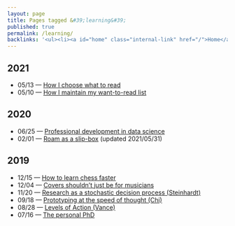 ```yaml
---
layout: page
title: Pages tagged &#39;learning&#39;
published: true
permalink: /learning/
backlinks: '<ul><li><a id="home" class="internal-link" href="/">Home</a></li></ul>'
---
```



## 2021
- 05/13 — <a id="how-i-choose-what-to-read" class="internal-link" href="/how-i-choose-what-to-read/">How I choose what to read</a>
- 05/10 — <a id="how-i-maintain-my-want-to-read-list" class="internal-link" href="/how-i-maintain-my-want-to-read-list/">How I maintain my want-to-read list</a>

## 2020
- 06/25 — <a id="professional-development-in-data-science" class="internal-link" href="/professional-development-in-data-science/">Professional development in data science</a>
- 02/01 — <a id="roam-as-a-slip-box" class="internal-link" href="/roam-as-a-slip-box/">Roam as a slip-box</a> (updated 2021/05/31)

## 2019
- 12/15 — <a id="how-to-learn-chess-faster" class="internal-link" href="/how-to-learn-chess-faster/">How to learn chess faster</a>
- 12/04 — <a id="covers-shouldnt-just-be-for-musicians" class="internal-link" href="/covers-shouldnt-just-be-for-musicians/">Covers shouldn’t just be for musicians</a>
- 11/20 — <a id="research-as-a-stochastic-decision-process" class="internal-link" href="/research-as-a-stochastic-decision-process/">Research as a stochastic decision process (Steinhardt)</a>
- 09/18 — <a id="prototyping-at-the-speed-of-thought" class="internal-link" href="/prototyping-at-the-speed-of-thought/">Prototyping at the speed of thought (Chi)</a>
- 08/28 — <a id="levels-of-action" class="internal-link" href="/levels-of-action/">Levels of Action (Vance)</a>
- 07/16 — <a id="personal-phd" class="internal-link" href="/personal-phd/">The personal PhD</a>

